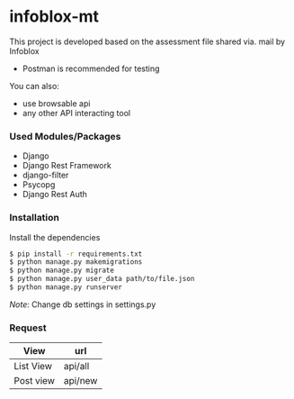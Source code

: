 # infoblox-mt



This project is developed based on the assessment file shared via. mail by Infoblox

  - Postman is recommended for testing

You can also:
  - use browsable api
  - any other API interacting tool 

### Used Modules/Packages

* Django 
* Django Rest Framework 
* django-filter
* Psycopg
* Django Rest Auth

### Installation

Install the dependencies

```sh
$ pip install -r requirements.txt
$ python manage.py makemigrations
$ python manage.py migrate
$ python manage.py user_data path/to/file.json
$ python manage.py runserver
```
*Note*: Change db settings in settings.py

### Request



| View | url |
| ------ | ------ |
| List View |api/all |
| Post view | api/new |

